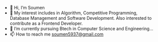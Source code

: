 - 👋 Hi, I’m Soumen
- 👀 My interest includes in Algorithm, Competitive Programming, Database Management and Software Development.
      Also interested to contribute as a Frontend Developer.
- 🌱 I’m currently pursuing Btech in Computer Science and Engineering...
- 📫 How to reach me soumen5937@gmail.com

<!---
Aphelion-13/Aphelion-13 is a ✨ special ✨ repository because its `README.md` (this file) appears on your GitHub profile.
You can click the Preview link to take a look at your changes.
--->
